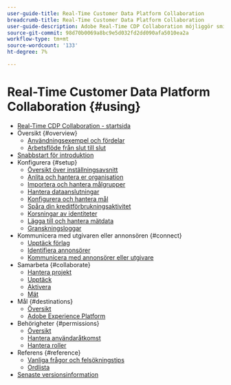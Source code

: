 ```yaml
---
user-guide-title: Real-Time Customer Data Platform Collaboration
breadcrumb-title: Real-Time Customer Data Platform Collaboration
user-guide-description: Adobe Real-Time CDP Collaboration möjliggör smidig och säker datadelning och samarbete mellan annonsörer och utgivare, vilket underlättar målgruppsinsikter i realtid och personaliserade marknadsföringsstrategier.
source-git-commit: 98d70b0069a8bc9e5d032fd2dd090afa5010ea2a
workflow-type: tm+mt
source-wordcount: '133'
ht-degree: 7%

---
```



# Real-Time Customer Data Platform Collaboration {#using}

* [Real-Time CDP Collaboration - startsida](./home.md)
* Översikt {#overview}
   * [Användningsexempel och fördelar](./use-cases-benefits.md)
   * [Arbetsflöde från slut till slut](./end-to-end-workflow.md)
* [Snabbstart för introduktion](./quick-start-guide.md)
* Konfigurera {#setup}
   * [Översikt över inställningsavsnitt](./setup/setup-overview.md)
   * [Anlita och hantera er organisation](./setup/onboard-organization.md)
   * [Importera och hantera målgrupper](./setup/onboard-audiences.md)
   * [Hantera dataanslutningar](./setup/manage-data-connection.md)
   * [Konfigurera och hantera mål](./setup/manage-destinations.md)
   * [Spåra din kreditförbrukningsaktivitet](/help/guide/setup/my-activity.md)
   * [Korsningar av identiteter](./setup/identity-crosswalk.md)
   * [Lägga till och hantera mätdata](./setup/onboard-measurement-data.md)
   * [Granskningsloggar](./setup/audit-logs.md)
* Kommunicera med utgivaren eller annonsören {#connect}
   * [Upptäck förlag](./connect/discover-publishers.md)
   * [Identifiera annonsörer](./connect/discover-advertisers.md)
   * [Kommunicera med annonsörer eller utgivare](./connect/establishing-connections.md)
* Samarbeta {#collaborate}
   * [Hantera projekt](./collaborate/manage-projects.md)
   * [Upptäck](./collaborate/discover.md)
   * [Aktivera](./collaborate/activate.md)
   * [Mät](./collaborate/measure.md)
* Mål {#destinations}
   * [Översikt](./destinations/overview.md)
   * [Adobe Experience Platform](./destinations/experience-platform.md)
* Behörigheter {#permissions}
   * [Översikt](/help/guide/permissions/overview.md)
   * [Hantera användaråtkomst](/help/guide/permissions/manage-user-access.md)
   * [Hantera roller](/help/guide/permissions/manage-roles.md)
* Referens {#reference}
   * [Vanliga frågor och felsökningstips](./faqs/common-questions.md)
   * [Ordlista](./glossary.md)
* [Senaste versionsinformation](/help/guide/release-notes/latest.md)

